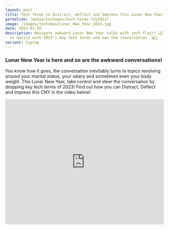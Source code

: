 ```yaml
---
layout: post
title: Tech Terms to Distract, Deflect and Impress this Lunar New Year!
permalink: /media/technews/tech-terms-lny2023/
image: /images/technews/Lunar_New_Year_2023.jpg
date: 2023-01-26
description: Navigate awkward Lunar New Year talks with tech flair! 🚀🧧 Learn
  to dazzle with 2023's key tech terms and own the conversation. 💻🐉
variant: tiptap
---
```

<h3>Lunar New Year is here and so are the awkward conversations!</h3>
<p>You know how it goes, the conversation inevitably turns to topics revolving
around your marital status, your salary and sometimes even your body weight.
This Lunar New Year, take control and steer the conversation by dropping
key tech terms of 2023! Find out how you can Distract, Deflect and Impress
this CNY in the video below!</p>
<div class="iframe-wrapper">
<iframe style="max-width: 100%;" height="400" width="100%" allowfullscreen="true" frameborder="0" src="https://www.youtube.com/embed/a6C5BnVdAiw?si=XML4vCU4XiljVfjQ"></iframe>
</div>
<p></p>